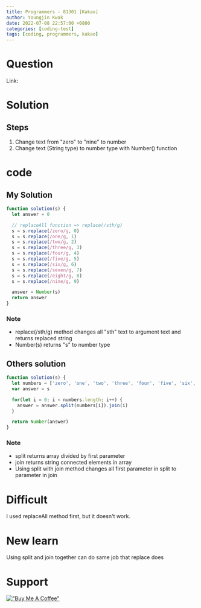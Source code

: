 ```yaml
---
title: Programmers - 81301 [Kakao]
author: Youngjin Kwak
date: 2022-07-08 22:57:00 +0800
categories: [coding-test]
tags: [coding, programmers, kakao]
---
```

# Question
Link:

# Solution
## Steps
1. Change text from "zero" to "nine" to number
2. Change text (String type) to number type with Number() function

# code
## My Solution
```javascript
function solution(s) {
  let answer = 0

  // replaceAll function => replace(/sth/g)
  s = s.replace(/zero/g, 0)
  s = s.replace(/one/g, 1)
  s = s.replace(/two/g, 2)
  s = s.replace(/three/g, 3)
  s = s.replace(/four/g, 4)
  s = s.replace(/five/g, 5)
  s = s.replace(/six/g, 6)
  s = s.replace(/seven/g, 7)
  s = s.replace(/eight/g, 8)
  s = s.replace(/nine/g, 9)

  answer = Number(s)
  return answer
}
```
### Note
- replace(/sth/g) method changes all "sth" text to argument text and returns replaced string
- Number(s) returns "s" to number type

## Others solution
```javascript
function solution(s) {
  let numbers = ['zero', 'one', 'two', 'three', 'four', 'five', 'six', 'seven', 'eight', 'nine']
  var answer = s

  for(let i = 0; i < numbers.length; i++) {
    answer = answer.split(numbers[i]).join(i)
  }

  return Number(answer)
}
```
### Note
- split returns array divided by first parameter
- join returns string connected elements in array
- Using split with join method changes all first parameter in split to parameter in join

# Difficult
I used replaceAll method first, but it doesn't work.

# New learn
Using split and join together can do same job that replace does

# Support
[!["Buy Me A Coffee"](https://www.buymeacoffee.com/assets/img/custom_images/orange_img.png)](https://www.buymeacoffee.com/youngjinkwak)
